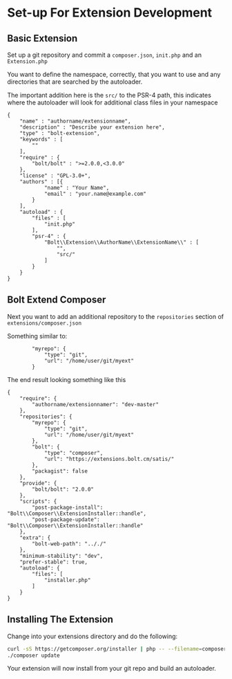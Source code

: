 Set-up For Extension Development
================================

Basic Extension
---------------

Set up a git repository and commit a `composer.json`, `init.php` and an `Extension.php`

You want to define the namespace, correctly, that you want to use and any directories that are searched by the autoloader.

The important addition here is the `src/` to the PSR-4 path, this indicates where the autoloader
will look for additional class files in your namespace 

```
{
    "name" : "authorname/extensionname",
    "description" : "Describe your extension here",
    "type" : "bolt-extension",
    "keywords" : [
        ""
    ],
    "require" : {
        "bolt/bolt" : ">=2.0.0,<3.0.0"
    },
    "license" : "GPL-3.0+",
    "authors" : [{
            "name" : "Your Name",
            "email" : "your.name@example.com"
        }
    ],
    "autoload" : {
        "files" : [
            "init.php"
        ],
        "psr-4" : {
            "Bolt\\Extension\\AuthorName\\ExtensionName\\" : [
                "",
                "src/"
            ]
        }
    }
}
```

Bolt Extend Composer
--------------------

Next you want to add an additional repository to the `repositories` section of `extensions/composer.json`

Something similar to:
```
        "myrepo": {
            "type": "git",
            "url": "/home/user/git/myext"
        }
```

The end result looking something like this

```
{
    "require": {
        "authorname/extensionnamer": "dev-master"
    },
    "repositories": {
        "myrepo": {
            "type": "git",
            "url": "/home/user/git/myext"
        },
        "bolt": {
            "type": "composer",
            "url": "https://extensions.bolt.cm/satis/"
        },
        "packagist": false
    },
    "provide": {
        "bolt/bolt": "2.0.0"
    },
    "scripts": {
        "post-package-install": "Bolt\\Composer\\ExtensionInstaller::handle",
        "post-package-update": "Bolt\\Composer\\ExtensionInstaller::handle"
    },
    "extra": {
        "bolt-web-path": ".././"
    },
    "minimum-stability": "dev",
    "prefer-stable": true,
    "autoload": {
        "files": [
            "installer.php"
        ]
    }
}
```

Installing The Extension
------------------------

Change into your extensions directory and do the following:

```bash
curl -sS https://getcomposer.org/installer | php -- --filename=composer
./composer update
``` 

Your extension will now install from your git repo and build an autoloader.
 
